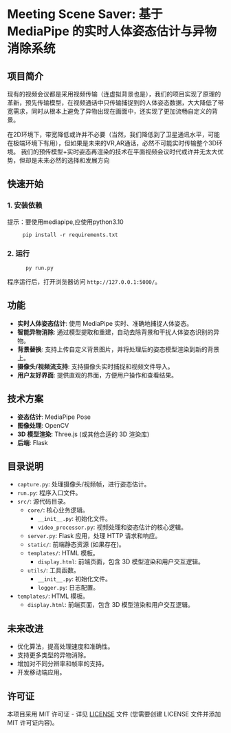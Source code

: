 

# Meeting Scene Saver: 基于 MediaPipe 的实时人体姿态估计与异物消除系统

## 项目简介
现有的视频会议都是采用视频传输（连虚拟背景也是），我们的项目实现了原理的革新，预先传输模型，在视频通话中只传输捕捉到的人体姿态数据，大大降低了带宽需求，同时从根本上避免了异物出现在画面中，还实现了更加流畅自定义的背景。

在2D环境下，带宽降低或许并不必要（当然，我们降低到了卫星通讯水平，可能在极端环境下有用），但如果是未来的VR,AR通话，必然不可能实时传输整个3D环境。
我们的预传模型+实时姿态再渲染的技术在平面视频会议时代或许并无太大优势，但却是未来必然的选择和发展方向


## 快速开始

### 1. 安装依赖
提示：要使用mediapipe,应使用python3.10

         pip install -r requirements.txt
### 2. 运行
          py run.py

程序运行后，打开浏览器访问 `http://127.0.0.1:5000/`。

## 功能

*   **实时人体姿态估计**: 使用 MediaPipe 实时、准确地捕捉人体姿态。
*   **智能异物消除**: 通过模型提取和重建，自动去除背景和干扰人体姿态识别的异物。
*   **背景替换**: 支持上传自定义背景图片，并将处理后的姿态模型渲染到新的背景上。
*   **摄像头/视频流支持**: 支持摄像头实时捕捉和视频文件导入。
*   **用户友好界面**: 提供直观的界面，方便用户操作和查看结果。

## 技术方案

*   **姿态估计**: MediaPipe Pose
*   **图像处理**: OpenCV
*   **3D 模型渲染**: Three.js (或其他合适的 3D 渲染库)
*   **后端**: Flask

## 目录说明

*   `capture.py`: 处理摄像头/视频帧，进行姿态估计。
*   `run.py`: 程序入口文件。
*   `src/`: 源代码目录。
    *   `core/`: 核心业务逻辑。
        *   `__init__.py`: 初始化文件。
        *   `video_processor.py`: 视频处理和姿态估计的核心逻辑。
    *   `server.py`: Flask 应用，处理 HTTP 请求和响应。
    *   `static/`: 前端静态资源 (如果存在)。
    *   `templates/`: HTML 模板。
        *   `display.html`: 前端页面，包含 3D 模型渲染和用户交互逻辑。
    *   `utils/`: 工具函数。
        *   `__init__.py`: 初始化文件。
        *   `logger.py`: 日志配置。
*   `templates/`: HTML 模板。
    *   `display.html`: 前端页面，包含 3D 模型渲染和用户交互逻辑。

## 未来改进

*   优化算法，提高处理速度和准确性。
*   支持更多类型的异物消除。
*   增加对不同分辨率和帧率的支持。
*   开发移动端应用。

## 许可证

本项目采用 MIT 许可证 - 详见 [LICENSE](LICENSE) 文件 (您需要创建 LICENSE 文件并添加 MIT 许可证内容)。